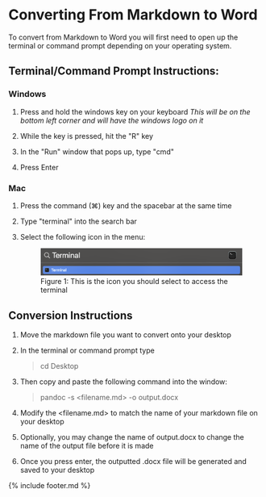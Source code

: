 # Converting From Markdown to Word

To convert from Markdown to Word you will first need to open up the terminal or command prompt depending on your operating system. 

## Terminal/Command Prompt Instructions:

### Windows

1. Press and hold the windows key on your keyboard
	*This will be on the bottom left corner and will have the windows logo on it*

2. While the key is pressed, hit the "R" key

3. In the "Run" window that pops up, type "cmd"

4. Press Enter

### Mac

1. Press the command (⌘) key and the spacebar at the same time

2. Type "terminal" into the search bar

3. Select the following icon in the menu: 

	<figure>
	<img src="media/Mac4.png" alt="Image of Mac terminal search result">
	<figcaption>Figure 1: This is the icon you should select to access the terminal</figcaption>
	</figure>

## Conversion Instructions

1. Move the markdown file you want to convert onto your desktop

2. In the terminal or command prompt type

	> cd Desktop

3. Then copy and paste the following command into the window:
	> pandoc -s <filename.md> -o output.docx

4. Modify the <filename.md> to match the name of your markdown file on your desktop

5. Optionally, you may change the name of output.docx to change the name of the output file before it is made

6. Once you press enter, the outputted .docx file will be generated and saved to your desktop


{% include footer.md %}